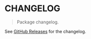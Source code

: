# CHANGELOG

> Package changelog.

See [GitHub Releases](https://github.com/stdlib-js/array-base-zero-to/releases) for the changelog.